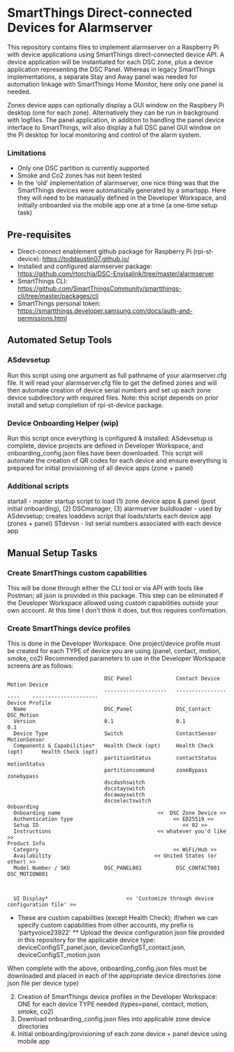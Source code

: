 # SmartThings Direct-connected Devices for Alarmserver

This repository contains files to implement alarmserver on a Raspberry Pi with device applications using SmartThings direct-connected device API.  A device application will be instantiated for each DSC zone, plus a device application representing the DSC Panel.  Whereas in legacy SmartThings implementations, a separate Stay and Away panel was needed for automation linkage with SmartThings Home Monitor, here only one panel is needed.

Zones device apps can optionally display a GUI window on the Raspbery Pi desktop (one for each zone).  Alternatively they can be run in background with logfiles.
The panel application, in addition to handling the panel device interface to SmartThings, will also display a full DSC panel GUI window on the Pi desktop for local monitoring and control of the alarm system.

### Limitations
- Only one DSC partition is currently supported
- Smoke and Co2 zones has not been tested
- In the 'old' implementation of alarmserver, one nice thing was that the SmartThings devices were automatically generated by a smartapp.  Here they will need to be manaually defined in the Developer Workspace, and initially onboarded via the mobile app one at a time (a one-time setup task)

## Pre-requisites
- Direct-connect enablement github package for Raspberry Pi (rpi-st-device): https://toddaustin07.github.io/
- Installed and configured alarmserver package: https://github.com/rtorchia/DSC-Envisalink/tree/master/alarmserver
- SmartThings CLI:  https://github.com/SmartThingsCommunity/smartthings-cli/tree/master/packages/cli
- SmartThings personal token: https://smartthings.developer.samsung.com/docs/auth-and-permissions.html

## Automated Setup Tools

### ASdevsetup
Run this script using one argument as full pathname of your alarmserver.cfg file.  It will read your alarmserver.cfg file to get the defined zones and will then automate creation of device serial numbers and set up each zone device subdirectory with required files.  Note: this script depends on prior install and setup completion of rpi-st-device package.

### Device Onboarding Helper (wip)
Run this script once everything is configured & installed: ASdevsetup is complete, device projects are defined in Developer Workspace, and onboarding_config.json files have been downloaded.
This script will automate the creation of QR codes for each device and ensure everything is prepared for initial provisioning of all device apps (zone + panel)

### Additional scripts
startall - master startup script to load (1) zone device apps & panel (post initial onboarding), (2) DSCmanager, (3) alarmserver
buildloader - used by ASdevsetup; creates loaddevs script that loads/starts each device app (zones + panel)
STdevsn - list serial numbers associated with each device app


## Manual Setup Tasks

### Create SmartThings custom capabilities 
This will be done through either the CLI tool or via API with tools like Postman; all json is provided in this package.
This step can be eliminated if the Developer Workspace allowed using custom capabilities outside your own account.  At this time I don't think it does, but this requires confirmation.

### Create SmartThings device profiles
This is done in the Developer Workspace.  One project/device profile must be created for each TYPE of device you are using (panel, contact, motion, smoke, co2)
Recommended parameters to use in the Developer Workspace screens are as follows:
```
                               DSC Panel              Contact Device          Motion Device        
                               --------------------   --------------------    ---------------------
Device Profile
  Name                         DSC_Panel              DSC_Contact             DSC_Motion     
  Version                      0.1                    0.1                     0.1
  Device Type                  Switch                 ContactSensor           MotionSensor
  Components & Capabilities*   Health Check (opt)     Health Check (opt)      Health Check (opt)
                               partitionStatus        contactStatus           motionStatus
                               partitioncommand       zoneBypass              zonebypass
                               dscdashswitch
                               dscstayswitch
                               dscawayswitch
                               dscselectswitch
Onboarding
  Onboarding name                               <<  DSC Zone Device >>
  Authentication type                                << ED25519 >>
  Setup ID                                              << 02 >>
  Instructions                                  << whatever you'd like >>
Product Info
  Category                                           << WiFi/Hub >>
  Availability                                 << United States (or other) >>
  Model Number / SKU           DSC_PANEL001           DSC_CONTACT001           DSC_MOTION001

 
  
  UI Display*                         << 'Customize through device configuration file' >>

```

* These are custom capabilities (except Health Check); if/when we can specify custom capabilities from other accounts, my prefix is 'partyvoice23922'
** Upload the device configuration json file provided in this repository for the applicable device type:  deviceConfigST_panel.json, deviceConfigST_contact.json, deviceConfigST_motion.json

When complete with the above, onboarding_config.json files must be downloaded and placed in each of the appropriate device directories (one json file per device type)


2) Creation of SmartThings device profiles in the Developer Workspace: ONE for each device TYPE needed (types=panel, contact, motion, smoke, co2)
3) Download onboarding_config.json files into applicable zone device directories
4) Initial onboarding/provisioning of each zone device + panel device using mobile app

##
